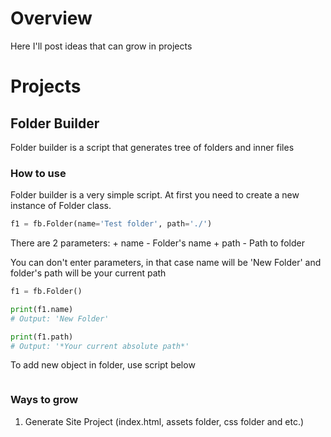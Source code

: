 # Overview
Here I'll post ideas that can grow in projects

# Projects
## Folder Builder
Folder builder is a script that generates tree of folders and inner files

### How to use
Folder builder is a very simple script.
At first you need to create a new instance of Folder class.
```python
f1 = fb.Folder(name='Test folder', path='./')
```
There are 2 parameters:
    + name - Folder's name
    + path - Path to folder

You can don't enter parameters, in that case name will be 'New Folder' and folder's path will be your current path
```python
f1 = fb.Folder()

print(f1.name)
# Output: 'New Folder'

print(f1.path)
# Output: '*Your current absolute path*'
```

To add new object in folder, use script below
```python

```

### Ways to grow
1. Generate Site Project (index.html, assets folder, css folder and etc.)